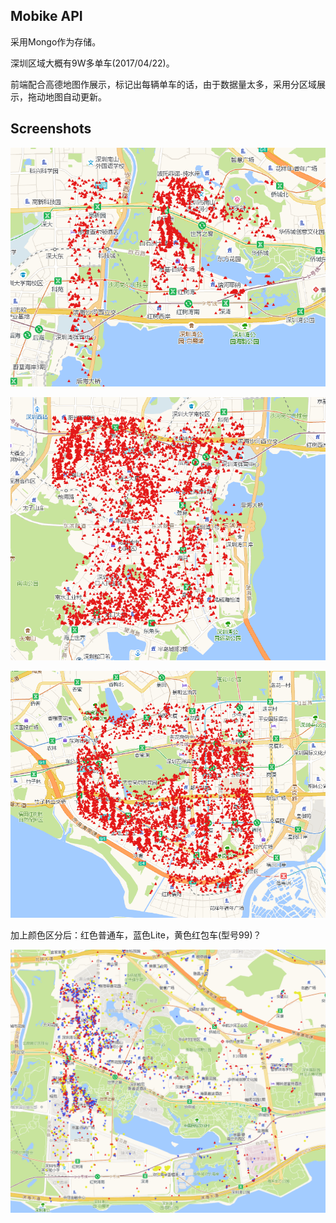 ## Mobike API

采用Mongo作为存储。

深圳区域大概有9W多单车(2017/04/22)。

前端配合高德地图作展示，标记出每辆单车的话，由于数据量太多，采用分区域展示，拖动地图自动更新。

## Screenshots

![](screenshots/1.png)

![](screenshots/2.png)

![](screenshots/3.png)

加上颜色区分后：红色普通车，蓝色Lite，黄色红包车(型号99)？

![](screenshots/4.png)

